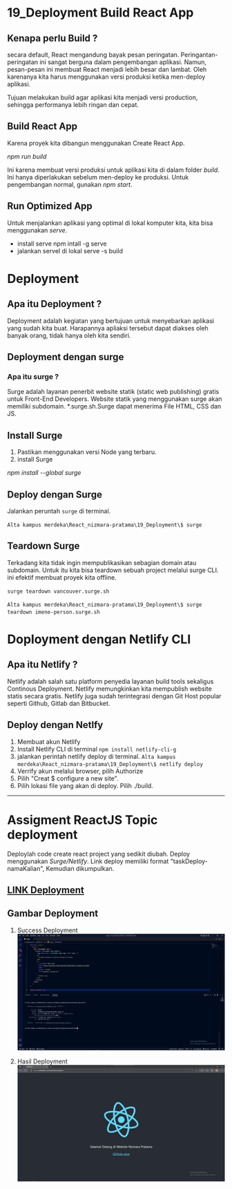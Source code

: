 # 19_Deployment Build React App

## Kenapa perlu Build ?

secara default, React mengandung bayak pesan peringatan. Peringantan-peringatan ini sangat berguna dalam pengembangan aplikasi. Namun, pesan-pesan ini membuat React menjadi lebih besar dan lambat. Oleh karenanya kita harus menggunakan versi produksi ketika men-deploy aplikasi. 

Tujuan melakukan build agar aplikasi kita menjadi versi production, sehingga performanya lebih ringan dan cepat.

## Build React App

Karena proyek kita dibangun menggunakan Create React App.

*npm run build*

Ini karena membuat versi produksi untuk aplikasi kita di dalam folder _build_. Ini hanya diperlakukan sebelum men-deploy ke produksi. Untuk pengembangan normal, gunakan *npm start*.

## Run Optimized App

Untuk menjalankan aplikasi yang optimal di lokal komputer kita, kita bisa menggunakan _serve_.

- install serve npm intall -g serve
- jalankan servel di lokal serve -s build

# Deployment

## Apa itu Deployment ?

Deployment adalah kegiatan yang bertujuan untuk menyebarkan aplikasi yang sudah kita buat. Harapannya apliaksi tersebut dapat diakses oleh banyak orang, tidak hanya oleh kita sendiri.

## Deployment dengan surge

### Apa itu surge ?

Surge adalah layanan penerbit website statik (static web publishing) gratis untuk Front-End Developers. Website statik yang menggunakan surge akan memiliki subdomain. *.surge.sh.Surge dapat menerima File HTML, CSS dan JS.

## Install Surge

1. Pastikan menggunakan versi Node yang terbaru.
2. install Surge

_npm install --global surge_

## Deploy dengan Surge

Jalankan peruntah `surge` di terminal.

`Alta kampus merdeka\React_nizmara-pratama\19_Deployment\$ surge`

## Teardown Surge

Terkadang kita tidak ingin mempublikasikan sebagian domain atau subdomain. Untuk itu kita bisa teardown sebuah project melalui surge CLI. ini efektif membuat proyek kita offline.

`surge teardown vancouver.surge.sh`

`Alta kampus merdeka\React_nizmara-pratama\19_Deployment\$ surge teardown imene-person.surge.sh`

# Doployment dengan Netlify CLI

## Apa itu Netlify ?

Netlify adalah salah satu platform penyedia layanan build tools sekaligus Continous Deployment. Netlify memungkinkan kita mempublish website statis secara gratis. Netlify juga sudah terintegrasi dengan Git Host popular seperti Github, Gitlab dan Bitbucket.

## Deploy dengan Netlfy

1. Membuat akun Netlify
2. Install Netlify CLI di terminal 
    `npm install netlify-cli-g`
3. jalankan perintah netlify deploy di terminal.
    `Alta kampus merdeka\React_nizmara-pratama\19_Deployment\$ netlify deploy`
4. Verrify akun melalui browser, pilih Authorize
5. Pilih "Creat $ configure a new site".
6. Pilih lokasi file yang akan di deploy. Pilih ./build.

--------------------------------------------------------------------------------------------------------------------------------------------------------------------------------------------------

# Assigment ReactJS Topic deployment

Deploylah code create react project yang sedikit diubah. Deploy menggunakan _Surge/Netlify_. Link deploy memiliki format "taskDeploy-namaKalian", Kemudian dikumpulkan.

## [LINK Deployment](TaskDeploy-NizmaraPratama.surge.sh)

## Gambar Deployment

1. Success Deployment
   ![image](img/Success-Published.jpg)

2. Hasil Deployment
   ![image](img/Hasil-Deployment.jpg)